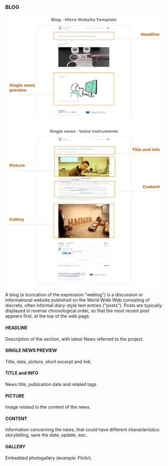 ### BLOG

![image alt text](/assets/image_5.png)

A blog (a truncation of the expression "weblog") is a discussion or informational website published on the World Wide Web consisting of discrete, often informal diary-style text entries ("posts"). Posts are typically displayed in reverse chronological order, so that the most recent post appears first, at the top of the web page.

#### HEADLINE

Description of the section, with latest News referred to the project.

#### SINGLE NEWS PREVIEW

Title, date,  picture, short excerpt and link.

#### TITLE and INFO

News title, publication date and related tags.

#### PICTURE

Image related to the content of the news.

#### CONTENT

Information concerning the news, that could have different characteristics: storytelling, save the date, update, exc.

#### GALLERY

Embedded photogallery (example: Flickr).
